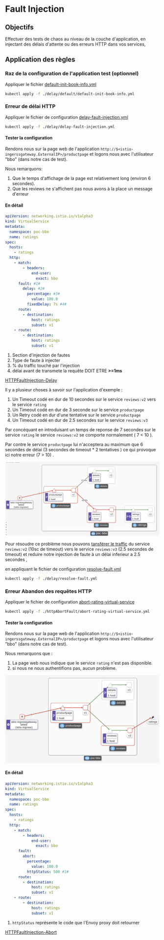 # Fault Injection

## Objectifs

Effectuer des tests de chaos au niveau de la couche d'application, en injectant des délais d'attente ou des erreurs HTTP dans vos services,

## Application des règles

### Raz de la configuration de l'application test (optionnel)

Appliquer le fichier [default-init-book-info.yml](./delay/default/default-init-book-info.yml)

```bash
kubectl apply -f ./delay/default/default-init-book-info.yml
```

### Erreur de délai HTTP

Appliquer le fichier de configuration [delay-fault-injection.yml](./delay/delay-fault-injection.yml)

```bash
kubectl apply -f ./delay/delay-fault-injection.yml
```

#### Tester la configuration

Rendons nous sur la page web de l'application `http://$<istio-ingerssgateway.ExternalIP>/productpage` et logons nous avec l'utilisateur "bbo" (dans notre cas de test).

Nous remarquons:

1. Que le temps d'affichage de la page est relativement long (environ 6 secondes).
2. Que les reviews ne s'affichent pas nous avons à la place un message d'erreur

#### En détail

```yaml
apiVersion: networking.istio.io/v1alpha3
kind: VirtualService
metadata:
  namespace: poc-bbo
  name: ratings
spec:
  hosts:
    - ratings
  http:
    - match:
        - headers:
            end-user:
              exact: bbo
      fault: #1#
        delay: #2#
          percentage: #3#
            value: 100.0
          fixedDelay: 7s #4#
      route:
        - destination:
            host: ratings
            subset: v1
    - route:
        - destination:
            host: ratings
            subset: v1
```

1. Section d'injection de fautes
2. Type de faute à injecter
3. % du traffic touché par l'injection
4. délai avant de transmete la requête DOIT ETRE  **>=1ms**

[HTTPFaultInjection-Delay](https://istio.io/latest/docs/reference/config/networking/virtual-service/#HTTPFaultInjection-Delay)

Il y a plusieur choses à savoir sur l'application d'exemple :

1. Un Timeout codé en dur de 10 secondes sur le service `reviews:v2` vers le service `rating`
2. Un Timeout codé en dur de 3 seconde sur le service `productpage`
3. Un Retry codé en dur d'une tentative sur le service `productpage`
4. Un Timeout codé en dur de 2.5 secondes sur le  service `reviews:v3`

Par concéquant en introduisant un temps de reponse de 7 secondes sur le service `rating` le service `reviews:v2` se comporte normalement  ( 7 < 10 ).

Par contre le service `productpage` lui n'acceptera au maximum que 6 secondes de délai (3 secondes de timeout  * 2 tentatives ) ce qui provoque ici notre erreur (7 > 10) .

![delayFaultInjection](/assets/delayFaultInjection.png)

Pour résoudre ce problème nous pouvons [tansférer le traffic](/TrafficManagement/TrafficShifting/trafficShifting.md) du service `reviews:v2` (10sc de timeout) vers le service `reviews:v3` (2.5 secondes de timeout) et reduire notre injection de faute à  un délai inferieur a 2.5 secondes ,

en appliquant le fichier de configuration [resolve-fault.yml](./delay/resolve-fault.yml)

```bash
kubectl apply -f ./delay/resolve-fault.yml
```

### Erreur Abandon des requêtes HTTP

Appliquer le fichier de configuration [abort-rating-virtual-service](./httpAbortFault/abort-rating-virtual-service.yml)

```bash
kubectl apply -f ./httpAbortFault/abort-rating-virtual-service.yml
```

#### Tester la configuration

Rendons nous sur la page web de l'application `http://$<istio-ingerssgateway.ExternalIP>/productpage` et logons nous avec l'utilisateur "bbo" (dans notre cas de test).

Nous remarquons que :

1. La page web nous indique que le service `rating` n'est pas disponible.
2. si nous ne nous authentifions pas, aucun problème.

![faultInjectionAbort](/assets/faultInjectionAbort.png)

#### En détail

```yaml
apiVersion: networking.istio.io/v1alpha3
kind: VirtualService
metadata:
  namespace: poc-bbo
  name: ratings
spec:
  hosts:
    - ratings
  http:
    - match:
        - headers:
            end-user:
              exact: bbo
      fault:
        abort:
          percentage:
            value: 100.0
          httpStatus: 500 #1#
      route:
        - destination:
            host: ratings
            subset: v1
    - route:
        - destination:
            host: ratings
            subset: v1
```

1. `httpStatus` représente le code que l'Envoy proxy doit retourner

[HTTPFaultInjection-Abort](https://istio.io/latest/docs/reference/config/networking/virtual-service/#HTTPFaultInjection-Abort)
